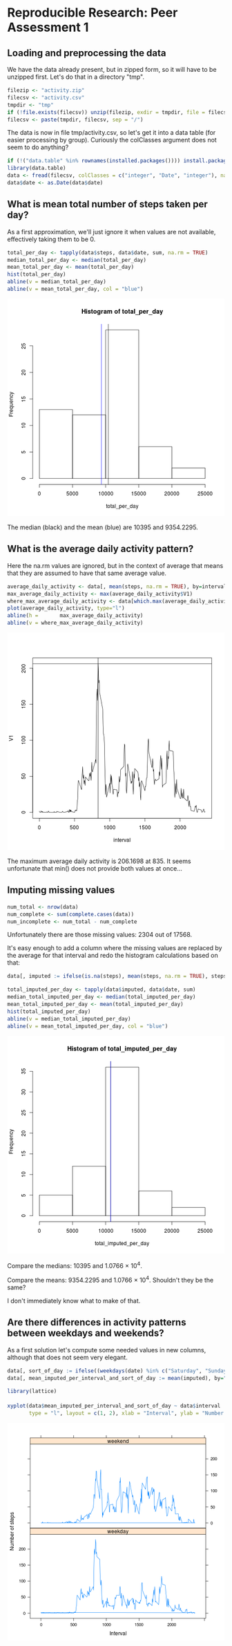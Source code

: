 # Reproducible Research: Peer Assessment 1

## Loading and preprocessing the data

We have the data already present, but in zipped form,
so it will have to be unzipped first.
Let's do that in a directory "tmp".


```r
filezip <- "activity.zip"
filecsv <- "activity.csv"
tmpdir <- "tmp"
if (!file.exists(filecsv)) unzip(filezip, exdir = tmpdir, file = filecsv)
filecsv <- paste(tmpdir, filecsv, sep = "/")
```

The data is now in file tmp/activity.csv, so let's get it into a data table (for easier processing by group). Curiously the colClasses argument does not seem to do anything?


```r
if (!("data.table" %in% rownames(installed.packages()))) install.packages("data.table")
library(data.table)
data <- fread(filecsv, colClasses = c("integer", "Date", "integer"), na.strings="NA")
data$date <- as.Date(data$date)
```

## What is mean total number of steps taken per day?

As a first approximation, we'll just ignore it when values are not available, effectively taking them to be 0.


```r
total_per_day <- tapply(data$steps, data$date, sum, na.rm = TRUE)
median_total_per_day <- median(total_per_day)
mean_total_per_day <- mean(total_per_day)
hist(total_per_day)
abline(v = median_total_per_day)
abline(v = mean_total_per_day, col = "blue")
```

![plot of chunk unnamed-chunk-3](figure/unnamed-chunk-3.png) 

The median (black) and the mean (blue) are 10395 and 9354.2295.

## What is the average daily activity pattern?

Here the na.rm values are ignored, but in the context of average
that means that they are assumed to have that same average value.


```r
average_daily_activity <- data[, mean(steps, na.rm = TRUE), by=interval]
max_average_daily_activity <- max(average_daily_activity$V1)
where_max_average_daily_activity <- data[which.max(average_daily_activity$V1)]$interval
plot(average_daily_activity, type="l")
abline(h =       max_average_daily_activity)
abline(v = where_max_average_daily_activity)
```

![plot of chunk unnamed-chunk-4](figure/unnamed-chunk-4.png) 

The maximum average daily activity is 206.1698 at 835. It seems unfortunate that min() does not provide both values at once...

## Imputing missing values


```r
num_total <- nrow(data)
num_complete <- sum(complete.cases(data))
num_incomplete <- num_total - num_complete
```

Unfortunately there are those missing values: 2304 out of 17568.

It's easy enough to add a column where the missing values are replaced by the average
for that interval and redo the histogram calculations based on that:


```r
data[, imputed := ifelse(is.na(steps), mean(steps, na.rm = TRUE), steps), by=interval]
```


```r
total_imputed_per_day <- tapply(data$imputed, data$date, sum)
median_total_imputed_per_day <- median(total_imputed_per_day)
mean_total_imputed_per_day <- mean(total_imputed_per_day)
hist(total_imputed_per_day)
abline(v = median_total_imputed_per_day)
abline(v = mean_total_imputed_per_day, col = "blue")
```

![plot of chunk unnamed-chunk-7](figure/unnamed-chunk-7.png) 

Compare the medians: 10395 and 1.0766 &times; 10<sup>4</sup>.

Compare the means: 9354.2295 and 1.0766 &times; 10<sup>4</sup>. Shouldn't they be the same?

I don't immediately know what to make of that.

## Are there differences in activity patterns between weekdays and weekends?

As a first solution let's compute some needed values in new columns, although that does not seem very elegant.


```r
data[, sort_of_day := ifelse((weekdays(date) %in% c("Saturday", "Sunday")), "weekend", "weekday")]
data[, mean_imputed_per_interval_and_sort_of_day := mean(imputed), by="interval,sort_of_day"]
```


```r
library(lattice)

xyplot(data$mean_imputed_per_interval_and_sort_of_day ~ data$interval | data$sort_of_day,
       type = "l", layout = c(1, 2), xlab = "Interval", ylab = "Number of steps")
```

![plot of chunk unnamed-chunk-9](figure/unnamed-chunk-9.png) 
